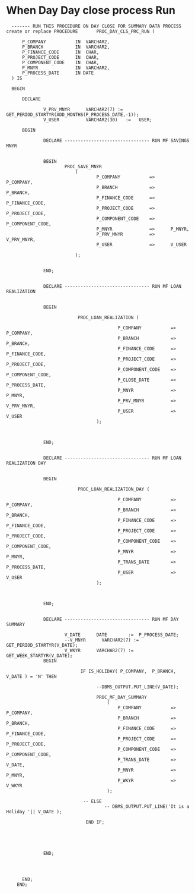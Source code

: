 # When Day Day close process Run

      ------- RUN THIS PROCEDURE ON DAY CLOSE FOR SUMMARY DATA PROCESS
    create or replace PROCEDURE       PROC_DAY_CLS_PRC_RUN ( 
                      
          P_COMPANY           IN  VARCHAR2,
          P_BRANCH            IN  VARCHAR2,
          P_FINANCE_CODE      IN  CHAR,
          P_PROJECT_CODE      IN  CHAR,
          P_COMPONENT_CODE    IN  CHAR,
          P_MNYR              IN  VARCHAR2,
          P_PROCESS_DATE      IN DATE
      ) IS

      BEGIN
      
          DECLARE
      
                  V_PRV_MNYR      VARCHAR2(7) := GET_PERIOD_STARTYR(ADD_MONTHS(P_PROCESS_DATE,-1));
                  V_USER          VARCHAR2(30)   :=   USER;
      
          BEGIN
      
                  DECLARE -------------------------------- RUN MF SAVINGS MNYR 
      
      
                  BEGIN
                          PROC_SAVE_MNYR 
                              ( 
                                      P_COMPANY           =>      P_COMPANY,
                                      P_BRANCH            =>      P_BRANCH,
                                      P_FINANCE_CODE      =>      P_FINANCE_CODE,
                                      P_PROJECT_CODE      =>      P_PROJECT_CODE,
                                      P_COMPONENT_CODE    =>      P_COMPONENT_CODE,
                                      P_MNYR              =>      P_MNYR,
                                      P_PRV_MNYR          =>      V_PRV_MNYR,
                                      P_USER              =>      V_USER
      
                              );
      
      
                  END;
                  
                  
                  DECLARE -------------------------------- RUN MF LOAN REALIZATION
      
      
                  BEGIN
                         
                               PROC_LOAN_REALIZATION (
      
                                              P_COMPANY           =>      P_COMPANY,
                                              P_BRANCH            =>      P_BRANCH,
                                              P_FINANCE_CODE      =>      P_FINANCE_CODE,
                                              P_PROJECT_CODE      =>      P_PROJECT_CODE,
                                              P_COMPONENT_CODE    =>      P_COMPONENT_CODE,
                                              P_CLOSE_DATE        =>      P_PROCESS_DATE,
                                              P_MNYR              =>      P_MNYR,
                                              P_PRV_MNYR          =>      V_PRV_MNYR,
                                              P_USER              =>      V_USER
                                      );
      
      
      
                  END;
                  
                  
                  DECLARE -------------------------------- RUN MF LOAN REALIZATION DAY
      
      
                  BEGIN
                         
                               PROC_LOAN_REALIZATION_DAY (
      
                                              P_COMPANY           =>      P_COMPANY,
                                              P_BRANCH            =>      P_BRANCH,
                                              P_FINANCE_CODE      =>      P_FINANCE_CODE,
                                              P_PROJECT_CODE      =>      P_PROJECT_CODE,
                                              P_COMPONENT_CODE    =>      P_COMPONENT_CODE,
                                              P_MNYR              =>      P_MNYR,
                                              P_TRANS_DATE        =>      P_PROCESS_DATE,
                                              P_USER              =>      V_USER
                                      );
      
      
      
                  END;
                  
                  
                  DECLARE -------------------------------- RUN MF DAY SUMMARY
      
                          V_DATE      DATE        :=  P_PROCESS_DATE;
                          --V_MNYR      VARCHAR2(7) :=  GET_PERIOD_STARTYR(V_DATE);
                          V_WKYR      VARCHAR2(7) :=  GET_WEEK_STARTYR(V_DATE);
                  BEGIN
                         
                                IF IS_HOLIDAY( P_COMPANY,  P_BRANCH, V_DATE ) = 'N' THEN
                      
                                      --DBMS_OUTPUT.PUT_LINE(V_DATE);
                  
                                      PROC_MF_DAY_SUMMARY
                                          (
                                              P_COMPANY           =>      P_COMPANY,
                                              P_BRANCH            =>      P_BRANCH,
                                              P_FINANCE_CODE      =>      P_FINANCE_CODE,
                                              P_PROJECT_CODE      =>      P_PROJECT_CODE,
                                              P_COMPONENT_CODE    =>      P_COMPONENT_CODE,
                                              P_TRANS_DATE        =>      V_DATE,
                                              P_MNYR              =>      P_MNYR,
                                              P_WKYR              =>      V_WKYR
                                          );
              
                                 -- ELSE 
                                         -- DBMS_OUTPUT.PUT_LINE('It is a Holiday '|| V_DATE );
                                  
                                  END IF;
                               
                               
                      
      
      
                  END;
      
      
      
      
          END;
        END;
